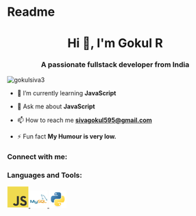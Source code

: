 # Readme
<h1 align="center">Hi 👋, I'm Gokul R</h1>
<h3 align="center">A passionate fullstack developer from India</h3>

<p align="left"> <img src="https://komarev.com/ghpvc/?username=gokulsiva3&label=Profile%20views&color=0e75b6&style=flat" alt="gokulsiva3" /> </p>

- 🌱 I’m currently learning **JavaScript**

- 💬 Ask me about **JavaScript**

- 📫 How to reach me **sivagokul595@gmail.com**

- ⚡ Fun fact **My Humour is very low.**

<h3 align="left">Connect with me:</h3>
<p align="left">
</p>

<h3 align="left">Languages and Tools:</h3>
<p align="left"> <a href="https://developer.mozilla.org/en-US/docs/Web/JavaScript" target="_blank" rel="noreferrer"> <img src="https://raw.githubusercontent.com/devicons/devicon/master/icons/javascript/javascript-original.svg" alt="javascript" width="50" height="50"/> </a> <a   href="https://www.mysql.com/" target="_blank" rel="noreferrer"> <img src="https://raw.githubusercontent.com/devicons/devicon/master/icons/mysql/mysql-original-wordmark.svg" alt="mysql" width="40" height="40"/> </a> <a   href="https://www.python.org" target="_blank" rel="noreferrer"> <img src="https://raw.githubusercontent.com/devicons/devicon/master/icons/python/python-original.svg" alt="python" width="40" height="40"/> </a> </p>
